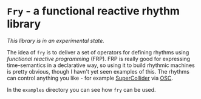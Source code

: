 # `Fry` - a functional reactive rhythm library

*This library is in an experimental state.*

The idea of `fry` is to deliver a set of operators for defining rhythms using *functional reactive programming* (FRP). 
FRP is really good for expressing time-semantics in a declarative way, so using it to build rhythmic machines is 
pretty obvious, though I havn't yet seen examples of this. The rhythms can control anything you like - for example 
[SuperCollider](https://supercollider.github.io/) via [OSC](https://en.wikipedia.org/wiki/Open_Sound_Control). 

In the `examples` directory you can see how `fry` can be used.

